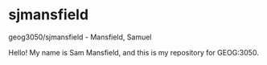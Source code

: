 # sjmansfield
geog3050/sjmansfield - Mansfield, Samuel

Hello! My name is Sam Mansfield, and this is my repository for GEOG:3050.
